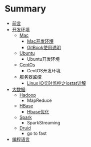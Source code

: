 # Summary

* [前言](README.md)
* [开发环境](kai-fa-huan-jing.md)
  * [Mac](mac.md)
    * [Mac开发环境](mac/mackai-fa-huan-jing.md)
    * [GitBook使用说明](mac/gitbookshi-yong-shuo-ming.md)
  * [Ubuntu](ubuntu.md)
    * Ubuntu开发环境
  * [CentOs](centos.md)
    * CentOS开发环境
  * [服务器监控](fu-wu-qi-jian-kong.md)
    * [Linux IO实时监控之iostat详解](fu-wu-qi-jian-kong/linux-ioshi-shi-jian-kong-zhi-iostat-xiang-jie.md)
* [大数据](da-shu-ju.md)
  * [Hadoop](da-shu-ju/hadoop.md)
    * MapReduce
  * [HBase](da-shu-ju/hbase.md)
    * [Hbase优化](da-shu-ju/hbase/hbaseyou-hua.md)
  * [Spark](da-shu-ju/spark.md)
    * SparkStreaming
  * [Druid](da-shu-ju/druid.md)
    * go to fast
* [编程语言](bian-cheng-yu-yan.md)

